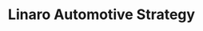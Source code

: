 ---
title: Linaro Automotive Strategy
image: /assets/images/content/automotive_doc_image.jpg
description: Read the Automotive Strategy Document whitepaper
whitepaper_url: https://linaro.co/LinaroAutomotiveStrategyDocument
category: automotive
permalink: /whitepapers/automotive-strategy-document/
---